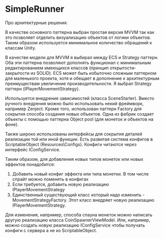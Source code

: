 # SimpleRunner

Про архитектурные решения.

В качестве основного паттерна выбран простая версия MVVM так как это позволяет отделить визуализацию объектов от логики объектов. Таким образом используется минимальное количество обращений к классам Unity.

В качестве модели для MVVM  я выбирал между ECS и Strategy паттерн. Оба эти паттерна позволяют дополнять функционал с минимальным редактированием имеющихся классов (принцип открытости-закрытости из SOLID). ECS может быть избыточно сложным паттерном для маленького проекта, хотя и обещает в дополнение к архитектурным преимуществам увеличение производительности.  Я выбрал Strategy паттерн (IPlayerMovementStrategy).

Используется  внедрение зависимостей (класса SceneStarter). Вместо ручного внедрения можно было использовать некий фреймворк, например Zenject.
Кроме того, использован паттерн Factory для сокрытия способа создания новых объектов. Одна из фабрик создает объекты с помощью паттерна Object pool (для монеток и объектов на фоне).

Также широко использованы интерфейсы для сокрытия деталей реализации той или иной функции. Есть развитая система конфигов в ScriptableObject (Resources\Configs). Конфиги читаются через интерфейс IConfigService. 

Таким образом, для добавления новых типов монеток или новых эффектов понадобится:
1. Добавить новый конфиг эффекта или типа монетки. В том числе спрайт можно поменять в конфигах
2. Если требуется, добавить новую реализацию IPlayerMovementStrategy
3. Единственный существующий класс который надо изменить - MovementStrategyFactory. Этот класс внедряет новую реализацию IPlayerMovementStrategy.

Для изменения, например, способа спауна монеток можно написать другую реализацию класса CoinSpawnerViewModel. Или, например, можно создать новую реализацию IConfigService чтобы получать конфиги с сервера а не из ScriptableObject.
